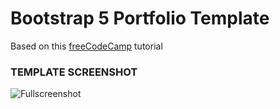 # Bootstrap 5 Portfolio Template

Based on this [freeCodeCamp](https://www.freecodecamp.org/news/learn-bootstrap-5-and-sass-by-building-a-portfolio-website/) tutorial

### TEMPLATE SCREENSHOT

![Fullscreenshot](https://user-images.githubusercontent.com/11283502/116909562-0c139000-ac4d-11eb-8ae0-26b6d790981e.jpg) 
